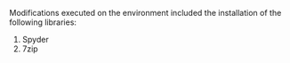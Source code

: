 Modifications executed on the environment included the installation of the following libraries:
1. Spyder
2. 7zip
